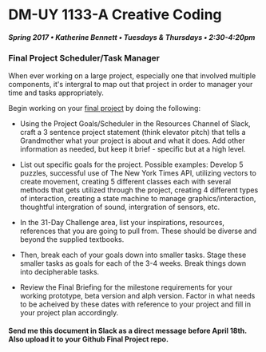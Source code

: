 # DM-UY 1133-A Creative Coding
##### Spring 2017 • Katherine Bennett • Tuesdays & Thursdays • 2:30-4:20pm 

### Final Project Scheduler/Task Manager

 When ever working on a large project, especially one that involved multiple components, it's intergral to map out that project in order to manager your time and tasks appropriately.

Begin working on your [final project](Final_Project.md) by doing the following: 


* Using the Project Goals/Scheduler in the Resources Channel of Slack, craft a 3 sentence project statement (think elevator pitch) that tells a Grandmother what your project is about and what it does. Add other information as needed, but keep it brief - specific but at a high level. 


* List out specific goals for the project. Possible examples: Develop 5 puzzles, successful use of The New York Times API, utilizing vectors to create movement, creating 5 different classes each with several methods that gets utilized through the project, creating 4 different types of interaction, creating a state machine to manage graphics/interaction, thoughtful intergration of sound, intergration of sensors, etc. 



* In the 31-Day Challenge area, list your inspirations, resources, references that you are going to pull from. These should be diverse and beyond the supplied textbooks.

 	    

* Then, break each of your goals down into smaller tasks. Stage these smaller tasks as goals for each of the 3-4 weeks. Break things down into decipherable tasks. 


* Review the Final Briefing for the milestone requirements for your working prototype, beta version and alph version. Factor in what needs to be acheived by these dates with reference to your project and fill in your project plan accordingly.
 	   

#### Send me this document in Slack as a direct message before April 18th. Also upload it to your Github Final Project repo. 
